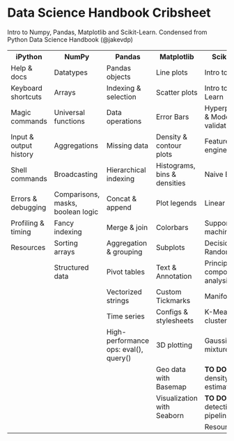 # Data Science Handbook Cribsheet
Intro to Numpy, Pandas, Matplotlib and Scikit-Learn. Condensed from Python Data Science Handbook (@jakevdp)

<table>
  <tr>
    <th>iPython</th>
    <th>NumPy</th>
    <th>Pandas</th>
    <th>Matplotlib</th>
    <th>Scikit-Learn</th>
  </tr>
  <tr>
    <td>Help & docs</td>
    <td>Datatypes</td>
    <td>Pandas objects</td>
    <td>Line plots</td>
    <td>Intro to ML</td></tr>
  <tr>
    <td>Keyboard shortcuts</td>
    <td>Arrays</td>
    <td>Indexing & selection</td>
    <td>Scatter plots</td>
    <td>Intro to Scikit-Learn</td></tr>
  <tr>
    <td>Magic commands</td>
    <td>Universal functions</td>
    <td>Data operations</td>
    <td>Error Bars</td>
    <td>Hyperparameters & Model validation</td></tr>
   <tr>
    <td>Input & output history</td>
    <td>Aggregations</td>
    <td>Missing data</td>
    <td>Density & contour plots</td>
    <td>Feature engineering</td></tr>
   <tr>
    <td>Shell commands</td>
    <td>Broadcasting</td>
    <td>Hierarchical indexing</td>
    <td>Histograms, bins & densities</td>
    <td>Naive Bayes</td></tr>
   <tr>
    <td>Errors & debugging</td>
    <td>Comparisons, masks, boolean logic</td>
    <td>Concat & append</td>
    <td>Plot legends</td>
    <td>Linear regression</td></tr>
   <tr>
    <td>Profiling & timing</td>
    <td>Fancy indexing</td>
    <td>Merge & join</td>
    <td>Colorbars</td>
    <td>Support vector machines (SVM)</td></tr>
   <tr>
    <td>Resources</td>
    <td>Sorting arrays</td>
    <td>Aggregation & grouping</td>
    <td>Subplots</td>
    <td>Decision trees & Random forests</td></tr>
   <tr>
    <td></td>
    <td>Structured data</td>
    <td>Pivot tables</td>
    <td>Text & Annotation</td>
    <td>Principal component analysis (PCA)</td></tr>
   <tr>
    <td></td>
    <td></td>
    <td>Vectorized strings</td>
    <td>Custom Tickmarks</td>
    <td>Manifold learning</td></tr>
   <tr>
    <td></td>
    <td></td>
    <td>Time series</td>
    <td>Configs & stylesheets</td>
    <td>K-Means clustering</td></tr>
   <tr>
    <td></td>
    <td></td>
    <td>High-performance ops: eval(), query()</td>
    <td>3D plotting</td>
    <td>Gaussian mixtures</td></tr>
   <tr>
    <td></td>
    <td></td>
    <td></td>
    <td>Geo data with Basemap</td>
     <td><strong>TO DO:</strong>Kernel density estimation (KDE)</td></tr>
   <tr>
    <td></td>
    <td></td>
    <td></td>
    <td>Visualization with Seaborn</td>
     <td><strong>TO DO:</strong>Face detection pipeline</td></tr>
   <tr>
    <td></td>
    <td></td>
    <td></td>
    <td></td>
    <td>Resources</td></tr>
</table>
